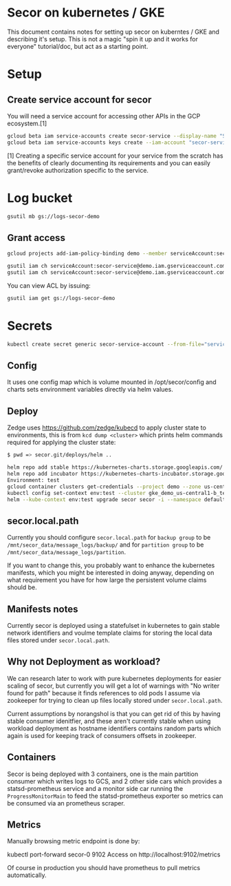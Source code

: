 
# Secor on kubernetes / GKE

This document contains notes for setting up secor on kuberntes / GKE and describing it's setup.
This is not a magic "spin it up and it works for everyone" tutorial/doc, but act as a starting point.


# Setup

## Create service account for secor

You will need a service account for accessing other APIs in the GCP ecosystem.[1]

```bash
gcloud beta iam service-accounts create secor-service --display-name "Secor service account"
gcloud beta iam service-accounts keys create --iam-account "secor-service@demo.iam.gserviceaccount.com" "secor.key.json"
```

[1] Creating a specific service account for your service from the scratch has the benefits of clearly documenting its requirements and you can easily grant/revoke authorization specific to the service.

# Log bucket

```bash
gsutil mb gs://logs-secor-demo
```

## Grant access

```bash
gcloud projects add-iam-policy-binding demo --member serviceAccount:secor-service@demo.iam.gserviceaccount.com --role roles/storage.objectAdmin
```

```bash
gsutil iam ch serviceAccount:secor-service@demo.iam.gserviceaccount.com:objectViewer gs://logs-secor-demo
gsutil iam ch serviceAccount:secor-service@demo.iam.gserviceaccount.com:objectCreator gs://logs-secor-demo
```

You can view ACL by issuing:

```bash
gsutil iam get gs://logs-secor-demo
```

# Secrets

```bash
kubectl create secret generic secor-service-account --from-file="service-account.json=./secor.key.json" 
```

## Config 

It uses one config map which is volume mounted in
/opt/secor/config and charts sets environment variables directly via helm
values.

## Deploy

Zedge uses https://github.com/zedge/kubecd to apply cluster state to environments,
this is from `kcd dump <cluster>` which prints helm commands required for applying the cluster state:

```bash
$ pwd => secor.git/deploys/helm .. 

helm repo add stable https://kubernetes-charts.storage.googleapis.com/
helm repo add incubator https://kubernetes-charts-incubator.storage.googleapis.com/
Environment: test
gcloud container clusters get-credentials --project demo --zone us-central1-b test-cluster
kubectl config set-context env:test --cluster gke_demo_us-central1-b_test-cluster --user gke_demo_us-central1-b_test-cluster --namespace default
helm --kube-context env:test upgrade secor secor -i --namespace default --set image.prefix=us.gcr.io/demo/,ingress.domain=demo.example.net --values values-secor.yaml --set nameOverride=secor,image.tag=latest,exporter.image.tag=v0.6.0
```


## secor.local.path

Currently you should configure `secor.local.path` for `backup group` to be `/mnt/secor_data/message_logs/backup/`
and for `partition group` to be `/mnt/secor_data/message_logs/partition`.

If you want to change this, you probably want to enhance the kubernetes manifests, which you might be interested
in doing anyway, depending on what requirement you have for how large the persistent volume claims should be. 

## Manifests notes

Currently secor is deployed using a statefulset in kubernetes to gain stable
network identifiers and voulme template claims for storing the local data files
stored under `secor.local.path`.

## Why not Deployment as workload?

We can research later to work with pure kubernetes deployments for easier scaling of secor,
but currently you will get a lot of warnings with "No writer found for path" because it finds
 references to old pods I assume via zookeeper for trying to clean up files locally stored
 under `secor.local.path`.

Current assumptions by norangshol is that you can get rid of this by having stable consumer idenitfier,
and these aren't currently stable when using workload deployment as hostname identifiers contains
 random parts which again is used for keeping track of consumers offsets in zookeeper.



## Containers

Secor is being deployed with 3 containers, one is the main partition consumer which writes logs to GCS,
and 2 other side cars which provides a statsd-prometheus service and a monitor side car running the
 `ProgressMonitorMain` to feed the statsd-prometheus exporter so metrics can be consumed via an prometheus scraper.

##  Metrics

Manually browsing metric endpoint is done by:

kubectl port-forward secor-0 9102
Access on http://localhost:9102/metrics 

Of course in production you should have prometheus to pull metrics automatically.
